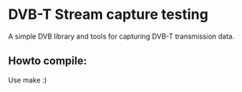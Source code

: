 DVB-T Stream capture testing
============================

A simple DVB library and tools for capturing DVB-T transmission data.

Howto compile:
--------------

Use make :)
